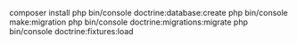composer install
php bin/console doctrine:database:create
php bin/console make:migration
php bin/console doctrine:migrations:migrate
php bin/console doctrine:fixtures:load
